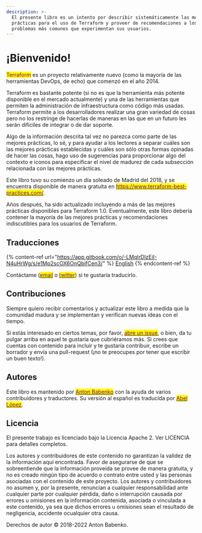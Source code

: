 ```yaml
---
description: >-
  El presente libro es un intento por describir sistemáticamente las mejores
  prácticas para el uso de Terraform y proveer de recomendaciones a los
  problemas más comunes que experimentan sus usuarios.
---
```


# ¡Bienvenido!

<mark style="color:purple;">Terraform</mark> es un proyecto relativamente nuevo (como la mayoría de las herramientas DevOps, de echo) que comenzó en el año 2014.

Terraform es bastante potente (si no es que la herramienta más potente disponible en el mercado actualmente) y una de las herramientas que permiten la administración de infraestructura como código más usadas. Terraform permite a los desarrolladores realizar una gran variedad de cosas pero no los restringe de hacerlas de maneras en las que en un futuro les serán difíciles de integrar o de dar soporte.

Algo de la información descrita tal vez no parezca como parte de las mejores prácticas, lo sé, y para ayudar a los lectores a separar cuáles son las mejores prácticas establecidas y cuáles son sólo otras formas opinadas de hacer las cosas, hago uso de sugerencias para proporcionar algo del contexto e iconos para especificar el nivel de madurez de cada subsección relacionada con las mejores prácticas.

Este libro tuvo su comienzo un día soleado de Madrid del 2018, y se encuentra disponible de manera gratuita en [<mark style="color:purple;">https://www.terraform-best-practices.com/</mark>](https://www.terraform-best-practices.com).

Años después, ha sido actualizado incluyendo a más de las mejores prácticas disponibles para Terraform 1.0. Eventualmente, este libro debería contener la mayoría de las mejores prácticas y recomendaciones indiscutibles para los usuarios de Terraform.

## Traducciones

{% content-ref url="https://app.gitbook.com/o/-LMqIrDlzEiI-N4uHrWg/s/e1Mp2scOX6OnQbifCen3/" %}
[English](https://app.gitbook.com/o/-LMqIrDlzEiI-N4uHrWg/s/e1Mp2scOX6OnQbifCen3/)
{% endcontent-ref %}

Contáctame ([<mark style="color:purple;">email</mark>](mailto:anton@antonbabenko.com) o [<mark style="color:purple;">twitter</mark>](https://twitter.com/antonbabenko)) si te gustaría traducirlo.

## **Contribuciones**

Siempre quiero recibir comentarios y actualizar este libro a medida que la comunidad madura y se implementan y verifican nuevas ideas con el tiempo.

Si estás interesado en ciertos temas, por favor, [<mark style="color:purple;">abre un issue</mark>](https://github.com/antonbabenko/terraform-best-practices/issues), o bien, da tu pulgar arriba en aquel te gustaría que cubriéramos más. Si crees que cuentas con contenido para incluir y te gustaría contribuir, escribe un borrador y envía una pull-request (¡no te preocupes por tener que escribir un buen texto!).

## **Autores**

Este libro es mantenido por [<mark style="color:purple;">Anton Babenko</mark>](https://github.com/antonbabenko) con la ayuda de varios contribuidores y traductores. Su versión al español es traducida por [<mark style="color:purple;">Abel López</mark>](https://www.linkedin.com/in/abelopz/).

## **Licencia**

El presente trabajo es licenciado bajo la Licencia Apache 2. Ver LICENCIA para detalles completos.

Los autores y contribuidores de este contenido no garantizan la validez de la información aquí encontrada. Favor de asegurarse de que se sobreentiende que la información proveída se provee de manera gratuita, y no es creado ningún tipo de acuerdo o contrato entre usted y las personas asociadas con el contenido de este proyecto. Los autores y contribuidores no asumen y, por la presente, renuncian a cualquier responsabilidad ante cualquier parte por cualquier pérdida, daño o interrupción causada por errores u omisiones en la información contenida, asociada o vinculada a este contenido, ya sea que dichos errores u omisiones sean el resultado de negligencia, accidente ocualquier otra causa.

Derechos de autor © 2018-2022 Anton Babenko.
